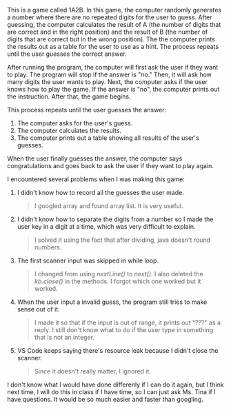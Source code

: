 This is a game called 1A2B. In this game, the computer randomly generates a number where there are no repeated digits for the user to guess. After guessing, the computer calculates the result of A (the number of digits that are correct and in the right position) and the result of B (the number of digits that are correct but in the wrong position). The the computer prints the results out as a table for the user to use as a hint. The process repeats until the user guesses the correct answer. 

After running the program, the computer will first ask the user if they want to play. The program will stop if the answer is "no." Then, it will ask how many digits the user wants to play. Next, the computer asks if the user knows how to play the game. If the answer is "no", the computer prints out the instruction. After that, the game begins. 

This process repeats until the user guesses the answer: 
1. The computer asks for the user's guess. 
2. The computer calculates the results. 
3. The computer prints out a table showing all results of the user's guesses. 

When the user finally guesses the answer, the computer says congratulations and goes back to ask the user if they want to play again. 

I encountered several problems when I was making this game: 
1. I didn't know how to record all the guesses the user made. 
    > I googled array and found array list. It is very useful. 
2. I didn't know how to separate the digits from a number so I made the user key in a digit at a time, which was very difficult to explain. 
    > I solved it using the fact that after dividing, java doesn't round numbers. 
3. The first scanner input was skipped in while loop. 
    > I changed from using *nextLine()* to *next()*. I also deleted the *kb.close()* in the methods. I forgot which one worked but it worked. 
4. When the user input a invalid guess, the program still tries to make sense out of it. 
    > I made it so that if the input is out of range, it prints out "???" as a reply. I still don't know what to do if the user type in something that is not an integer. 
5. VS Code keeps saying there's resource leak because I didn't close the scanner. 
    > Since it doesn't really matter, I ignored it. 

I don't know what I would have done differenly if I can do it again, but I think next time, I will do this in class if I have time, so I can just ask Ms. Tina if I have questions. It would be so much easier and faster than googling. 